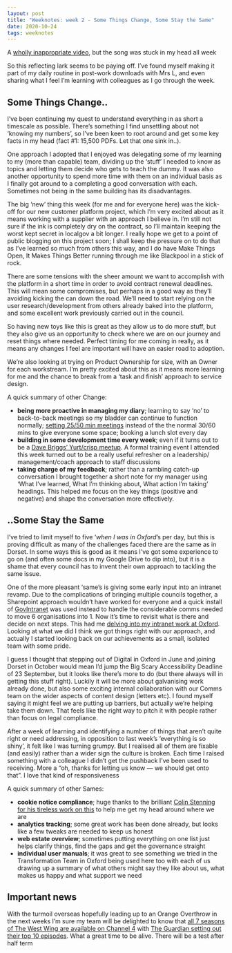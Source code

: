 ```yaml
---
layout: post
title: "Weeknotes: week 2 - Some Things Change, Some Stay the Same"
date: 2020-10-24
tags: weeknotes
---
```


A [wholly inappropriate video](https://youtu.be/GwdZPzz2qLE), but the song was stuck in my head all week

So this reflecting lark seems to be paying off. I’ve found myself making it part of my daily routine in post-work downloads with Mrs L, and even sharing what I feel I’m learning with colleagues as I go through the week.

## Some Things Change..

I’ve been continuing my quest to understand everything in as short a timescale as possible. There’s something I find unsettling about not ‘knowing my numbers’, so I’ve been keen to root around and get some key facts in my head (fact #1: 15,500 PDFs. Let that one sink in..).

One approach I adopted that I enjoyed was delegating some of my learning to my (more than capable) team, dividing up the ‘stuff’ I needed to know as topics and letting them decide who gets to teach the dummy. It was also another opportunity to spend more time with them on an individual basis as I finally got around to a completing a good conversation with each. Sometimes not being in the same building has its disadvantages.

The big ‘new’ thing this week (for me and for everyone here) was the kick-off for our new customer platform project, which I’m very excited about as it means working with a supplier with an approach I believe in. I’m still not sure if the ink is completely dry on the contract, so I’ll maintain keeping the worst kept secret in localgov a bit longer. I really hope we get to a point of public blogging on this project soon; I shall keep the pressure on to do that as I’ve learned so much from others this way, and I do have Make Things Open, It Makes Things Better running through me like Blackpool in a stick of rock.

There are some tensions with the sheer amount we want to accomplish with the platform in a short time in order to avoid contract renewal deadlines. This will mean some compromises, but perhaps in a good way as they’ll avoiding kicking the can down the road. We’ll need to start relying on the user research/development from others already baked into the platform, and some excellent work previously carried out in the council.

So having new toys like this is great as they allow us to do more stuff, but they also give us an opportunity to check where we are on our journey and reset things where needed. Perfect timing for me coming in really, as it means any changes I feel are important will have an easier road to adoption.

We’re also looking at trying on Product Ownership for size, with an Owner for each workstream. I’m pretty excited about this as it means more learning for me and the chance to break from a ‘task and finish’ approach to service design.

A quick summary of other Change:

*   **being more proactive in managing my diary**; learning to say ‘no’ to back-to-back meetings so my bladder can continue to function normally; [setting 25/50 min meetings](https://techcommunity.microsoft.com/t5/enabling-remote-work/change-default-meeting-length-in-outlook-avoid-back-to-back/m-p/1247361) instead of the the normal 30/60 mins to give everyone some space; booking a lunch slot every day
*   **building in some development time every week**; even if it turns out to be a [Dave Briggs’ Yurt/crisp meetup](https://twitter.com/davebriggs/status/1319400048539697157). A formal training event I attended this week turned out to be a really useful refresher on a leadership/ management/coach approach to staff discussions
*   **taking charge of my feedback**; rather than a rambling catch-up conversation I brought together a short note for my manager using ‘What I’ve learned, What I’m thinking about, What action I’m taking’ headings. This helped me focus on the key things (positive and negative) and shape the conversation more effectively.

## ..Some Stay the Same

I’ve tried to limit myself to five ‘_when I was in Oxford_’s per day, but this is proving difficult as many of the challenges faced there are the same as in Dorset. In some ways this is good as it means I’ve got some experience to go on (and often some docs in my Google Drive to dip into), but it is a shame that every council has to invent their own approach to tackling the same issue.

One of the more pleasant ‘same’s is giving some early input into an intranet revamp. Due to the complications of bringing multiple councils together, a Sharepoint approach wouldn’t have worked for everyone and a quick install of [GovIntranet](https://agentodigital.com/wordpress-intranet-cms/) was used instead to handle the considerable comms needed to move 6 organisations into 1. Now it’s time to revisit what is there and decide on next steps. This had me [delving into my intranet work at Oxford](/blog/2019/10/17/creating-a-new-intranet). Looking at what we did I think we got things right with our approach, and actually I started looking back on our achievements as a small, isolated team with some pride.

I guess I thought that stepping out of Digital in Oxford in June and joining Dorset in October would mean I’d jump the Big Scary Accessibility Deadline of 23 September, but it looks like there’s more to do (but there always will in getting this stuff right). Luckily it will be more about galvanising work already done, but also some exciting internal collaboration with our Comms team on the wider aspects of content design (letters etc). I found myself saying it might feel we are putting up barriers, but actually we’re helping take them down. That feels like the right way to pitch it with people rather than focus on legal compliance.

After a week of learning and identifying a number of things that aren’t quite right or need addressing, in opposition to last week’s ‘everything is so shiny’, it felt like I was turning grumpy. But I realised all of them are fixable (and easily) rather than a wider sign the culture is broken. Each time I raised something with a colleague I didn’t get the pushback I’ve been used to receiving. More a “oh, thanks for letting us know — we should get onto that”. I love that kind of responsiveness

A quick summary of other Sames:

*   **cookie notice compliance**; huge thanks to the brilliant [Colin Stenning for his tireless work on this](https://colinstenning.com/2020/08/22/a-review-of-cookie-consent-on-council-websites/) to help me get my head around where we are
*   **analytics tracking**; some great work has been done already, but looks like a few tweaks are needed to keep us honest
*   **web estate overview**; sometimes putting everything on one list just helps clarify things, find the gaps and get the governance straight
*   **individual user manuals**; it was great to see something we tried in the Transformation Team in Oxford being used here too with each of us drawing up a summary of what others might say they like about us, what makes us happy and what support we need

## Important news

With the turmoil overseas hopefully leading up to an Orange Overthrow in the next weeks I’m sure my team will be delighted to know that [all 7 seasons of The West Wing are available on Channel 4](https://www.channel4.com/programmes/the-west-wing) with [The Guardian setting out their top 10 episodes](https://www.theguardian.com/tv-and-radio/2020/oct/21/10-best-episodes-of-the-west-wing-all-4). What a great time to be alive. There will be a test after half term

